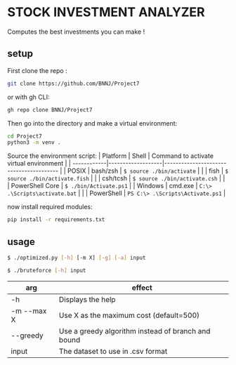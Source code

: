 # STOCK INVESTMENT ANALYZER

Computes the best investments you can make !

## setup

First clone the repo :
```bash
git clone https://github.com/BNNJ/Project7
```
or with gh CLI:
```bash
gh repo clone BNNJ/Project7
```

Then go into the directory and make a virtual environment:
```bash
cd Project7
python3 -m venv .
```

Source the environment script:
| Platform    | Shell             | Command to activate virtual environment |
| ------------|-------------------|---------------------------------------- |
| POSIX       | bash/zsh          | `$ source ./bin/activate`               |
|             | fish              | `$ source ./bin/activate.fish`          |
|             | csh/tcsh          | `$ source ./bin/activate.csh`           |
|             | PowerShell Core   | `$ ./bin/Activate.ps1`                  |
| Windows     | cmd.exe           | `C:\> .\Scripts\activate.bat`           |
|             | PowerShell        | `PS C:\> .\Scripts\Activate.ps1`        |

now install required modules:
```bash
pip install -r requirements.txt
```

## usage

```bash
$ ./optimized.py [-h] [-m X] [-g] [-a] input
```

```bash
$ ./bruteforce [-h] input
```

| arg        | effect|
|------------|-------|
| -h         | Displays the help |
| -m --max X | Use X as the maximum cost (default=500) |
| --greedy   | Use a greedy algorithm instead of branch and bound |
| input      | The dataset to use in .csv format |